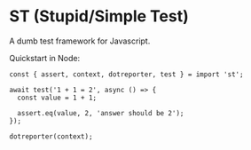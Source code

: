 # ST (Stupid/Simple Test)

A dumb test framework for Javascript.

Quickstart in Node:

```
const { assert, context, dotreporter, test } = import 'st';

await test('1 + 1 = 2', async () => {
  const value = 1 + 1;

  assert.eq(value, 2, 'answer should be 2');
});

dotreporter(context);
```
